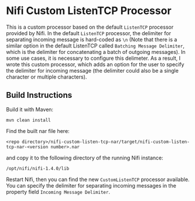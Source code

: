 # Nifi Custom ListenTCP Processor

This is a custom processor based on the default `ListenTCP` processor provided by Nifi. In the default `ListenTCP` processor, the delimiter for separating incoming message is hard-coded as `\n` (Note that there is a similar option in the default ListenTCP called `Batching Message Delimiter`, which is the delimiter for concatenating a batch of outgoing messages). In some use cases, it is necessary to configure this delimeter. As a result, I wrote this custom processor, which adds an option for the user to specify the delimiter for incoming message (the delimiter could also be a single character or multiple characters).

## Build Instructions
Build it with Maven:
```
mvn clean install
```
Find the built nar file here:
```
<repo directory>/nifi-custom-listen-tcp-nar/target/nifi-custom-listen-tcp-nar-<version number>.nar
```
and copy it to the following directory of the running Nifi instance:
```
/opt/nifi/nifi-1.4.0/lib
```
Restart Nifi, then you can find the new ``CustomListenTCP`` processor available. You can specify the delimiter for separating incoming messages in the property field `Incoming Message Delimiter`.